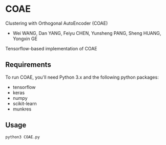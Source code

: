 # COAE
Clustering with Orthogonal AutoEncoder (COAE)
  * Wei WANG, Dan YANG, Feiyu CHEN, Yunsheng PANG, Sheng HUANG, Yongxin GE

Tensorflow-based implementation of COAE

Requirements
-
To run COAE, you'll need Python 3.x and the following python packages:
 * tensorflow
 * keras
 * numpy
 * scikit-learn
 * munkres

Usage
-
```python3 COAE.py```
